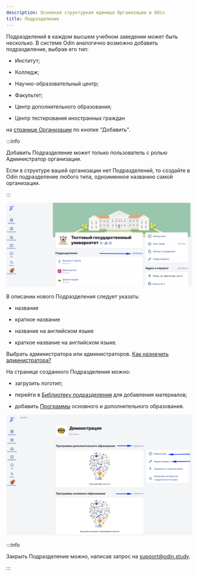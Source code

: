 ```yaml
---
description: Основная структурная единица Организации в Odin
title: Подразделение
---
```


Подразделений  в каждом высшем учебном заведении может быть несколько. В системе  Odin аналогично возможно  добавить подразделение, выбрав его тип:

-  Институт;

-  Колледж;

-  Научно-образовательный центр;

-  Факультет;

-  Центр дополнительного образования;

-  Центр тестирования иностранных граждан

на [странице Организации](./organizaciya/glavnaya-stranica) по кнопке "Добавить".

:::info 

Добавить Подразделение может только  пользователь с ролью Администратор организации.

Если в структуре вашей организации нет Подразделений, то создайте в Odin подразделение любого типа, одноименное названию самой организации.

:::

![](<../.gitbook/assets/image (3) (1) (1) (1) (1) (1) (1) (1) (1) (1) (1).png>)

В описании нового Подразделения следует указать:

-  название

-  краткое название

-  название на английском языке

-  краткое название на английском языке.

Выбрать администратора или администраторов. [Как назначить администратора?](./../instrukcii-po-rabote/dlya-administratorov/kak-naznachit-administratora-.)

На странице созданного Подразделения можно:

-  загрузить логотип;

-  перейти в [Библиотеку подразделения](./../servisy/biblioteka/_index) для добавления материалов;

-  добавить [Программы](./programma/_index) основного и дополнительного образования.

![](<../.gitbook/assets/image (2) (1) (1) (1) (1) (1) (1) (1) (1) (1) (1) (1) (1) (1) (1) (1) (1) (1) (1) (1) (1).png>)

:::info 

Закрыть Подразделение можно, написав запрос на [support@odin.study](https://mailto:support@odin.study).

:::